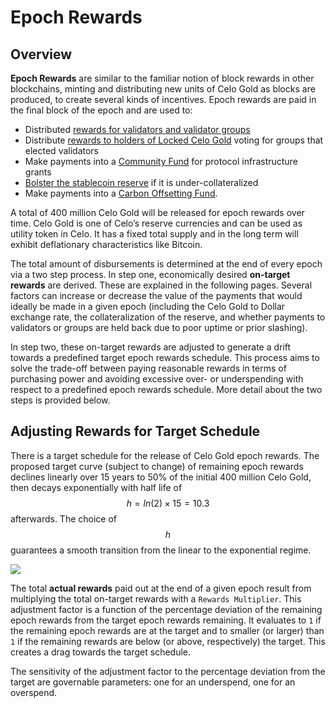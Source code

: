 # Epoch Rewards

## Overview

**Epoch Rewards** are similar to the familiar notion of block rewards in other blockchains, minting and distributing new units of Celo Gold as blocks are produced, to create several kinds of incentives. Epoch rewards are paid in the final block of the epoch and are used to:

* Distributed [rewards for validators and validator groups](validator-rewards.md)
* Distribute [rewards to holders of Locked Celo Gold](locked-gold-rewards.md) voting for groups that elected validators
* Make payments into a [Community Fund](community-fund.md) for protocol infrastructure grants
* [Bolster the stablecoin reserve](community-fund.md#bolster-reserve) if it is under-collateralized
* Make payments into a [Carbon Offsetting Fund](carbon-offsetting-fund.md).

A total of 400 million Celo Gold will be released for epoch rewards over time. Celo Gold is one of Celo’s reserve currencies and can be used as utility token in Celo. It has a fixed total supply and in the long term will exhibit deflationary characteristics like Bitcoin.

The total amount of disbursements is determined at the end of every epoch via a two step process. In step one, economically desired **on-target rewards** are derived. These are explained in the following pages. Several factors can increase or decrease the value of the payments that would ideally be made in a given epoch \(including the Celo Gold to Dollar exchange rate, the collateralization of the reserve, and whether payments to validators or groups are held back due to poor uptime or prior slashing\).

In step two, these on-target rewards are adjusted to generate a drift towards a predefined target epoch rewards schedule. This process aims to solve the trade-off between paying reasonable rewards in terms of purchasing power and avoiding excessive over- or underspending with respect to a predefined epoch rewards schedule. More detail about the two steps is provided below.

## Adjusting Rewards for Target Schedule

There is a target schedule for the release of Celo Gold epoch rewards. The proposed target curve \(subject to change\) of remaining epoch rewards declines linearly over 15 years to 50% of the initial 400 million Celo Gold, then decays exponentially with half life of $$h = ln(2)\times15 =10.3$$ afterwards. The choice of $$h$$ guarantees a smooth transition from the linear to the exponential regime.

![](https://storage.googleapis.com/celo-website/docs/epoch-rewards-schedule.png)

The total **actual rewards** paid out at the end of a given epoch result from multiplying the total on-target rewards with a `Rewards Multiplier`. This adjustment factor is a function of the percentage deviation of the remaining epoch rewards from the target epoch rewards remaining. It evaluates to `1` if the remaining epoch rewards are at the target and to smaller \(or larger\) than `1` if the remaining rewards are below \(or above, respectively\) the target. This creates a drag towards the target schedule.

The sensitivity of the adjustment factor to the percentage deviation from the target are governable parameters: one for an underspend, one for an overspend.

